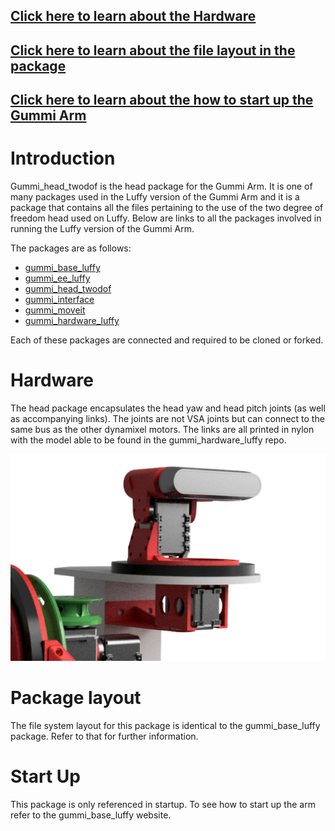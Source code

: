 <a href="#hardware">Click here to learn about the Hardware</a>
------

<a href="#package layout">Click here to learn about the file layout in the package</a>
------

<a href="#startup">Click here to learn about the how to start up the Gummi Arm</a>
------

# Introduction
Gummi_head_twodof is the head package for the Gummi Arm. It is one of many packages used in the Luffy version of the Gummi Arm and it is a package that contains all the files pertaining to the use of the two degree of freedom head used on Luffy. Below are links to all the packages involved in running the Luffy version of the Gummi Arm.

The packages are as follows:
- [gummi_base_luffy](https://nortonkellyboxall.github.io/gummi_base_luffy/)
- [gummi_ee_luffy](https://nortonkellyboxall.github.io/gummi_ee_luffy/)
- [gummi_head_twodof](https://nortonkellyboxall.github.io/gummi_head_twodof/)
- [gummi_interface](https://nortonkellyboxall.github.io/gummi_interface/)
- [gummi_moveit](https://github.com/nortonkellyboxall/gummi_moveit)
- [gummi_hardware_luffy](https://nortonkellyboxall.github.io/gummi_hardware_Luffy/)

Each of these packages are connected and required to be cloned or forked.

<a id="hardware"> Hardware </a>
======
The head package encapsulates the head yaw and head pitch joints (as well as accompanying links). The joints are not VSA joints but can connect to the same bus as the other dynamixel motors. The links are all printed in nylon with the model able to be found in the gummi_hardware_luffy repo. 

<img src="images/Gummi_head.png" alt="Gummi Head"/>

<a id = "package layout"> Package layout </a>
======
The file system layout for this package is identical to the gummi_base_luffy package. Refer to that for further information. 

<a id = "startup"> Start Up </a>
======
This package is only referenced in startup. To see how to start up the arm refer to the gummi_base_luffy website.
